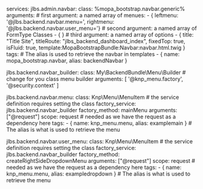 services:
  jlbs.admin.navbar:
    class: %mopa_bootstrap.navbar.generic%
    arguments:
      # first argument: a named array of menues:
      - { leftmenu: '@jlbs.backend.navbar.menu=', rightmenu: '@jlbs.backend.navbar.user_menu='}
      # second argument: a named array of FormType Classes
      - { }
      # third argument: a named array of options
      - { title: "Title Site", titleRoute: "jlbs_backend_dashboard_index", fixedTop: true, isFluid: true, template:MopaBootstrapBundle:Navbar:navbar.html.twig }
    tags:
      # The alias is used to retrieve the navbar in templates
      - { name: mopa_bootstrap.navbar, alias: backendNavbar }

  jlbs.backend.navbar_builder:
      class: My\BackendBundle\Menu\Builder # change for you class menu builder
      arguments: [ '@knp_menu.factory', '@security.context' ]

  jlbs.backend.navbar.menu:
      class: Knp\Menu\MenuItem # the service definition requires setting the class
      factory_service: jlbs.backend.navbar_builder
      factory_method: mainMenu
      arguments: ["@request"]
      scope: request # needed as we have the request as a dependency here
      tags:
          - { name: knp_menu.menu, alias: examplemain } # The alias is what is used to retrieve the menu

  jlbs.backend.navbar.user_menu:
      class: Knp\Menu\MenuItem # the service definition requires setting the class
      factory_service: jlbs.backend.navbar_builder
      factory_method: createRightSideDropdownMenu
      arguments: ["@request"]
      scope: request # needed as we have the request as a dependency here
      tags:
          - { name: knp_menu.menu, alias: exampledropdown } # The alias is what is used to retrieve the menu


          